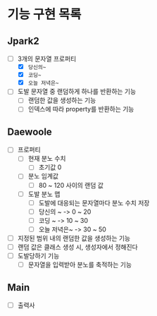 # 기능 구현 목록

## Jpark2

- [ ] 3개의 문자열 프로퍼티
    - [x] `당신의~`
    - [x] `코딩~`
    - [x] `오늘 저녁은~`

- [ ] 도발 문자열 중 랜덤하게 하나를 반환하는 기능
    - [ ] 랜덤한 값을 생성하는 기능
    - [ ] 인덱스에 따라 property를 반환하는 기능

## Daewoole

- [ ] 프로퍼티
    - [ ] 현재 분노 수치
        - [ ] 초기값 0
    - [ ] 분노 임계값
        - [ ] 80 ~ 120 사이의 랜덤 값
    - [ ] 도발 분노 맵
        - [ ] 도발에 대응되는 문자열마다 분노 수치 저장
        - [ ] 당신의 ~ -> 0 ~ 20
        - [ ] 코딩 ~ -> 10 ~ 30
        - [ ] 오늘 저녁은~ -> 30 ~ 50

- [ ] 지정된 범위 내의 랜덤한 값을 생성하는 기능
- [ ] 랜덤 값은 클래스 생성 시, 생성자에서 정해진다
- [ ] 도발당하기 기능
    - [ ] 문자열을 입력받아 분노를 축적하는 기능

## Main

- [ ] 출력사